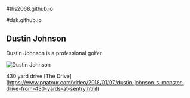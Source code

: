#ths2068.github.io

#dak.github.io 

## Dustin Johnson

<p> Dustin Johnson is a professional golfer <p>
  
![Dustin Johnson](https://cdnph.upi.com/svc/sv/upi/2931583204267/2020/1/d40d2ca83cabdd974ce9ac0892a02c48/Golf-American-Dustin-Johnson-to-sit-out-2020-Olympics.jpg)
  
  430 yard drive [The Drive] (https://www.pgatour.com/video/2018/01/07/dustin-johnson-s-monster-drive-from-430-yards-at-sentry.html)
